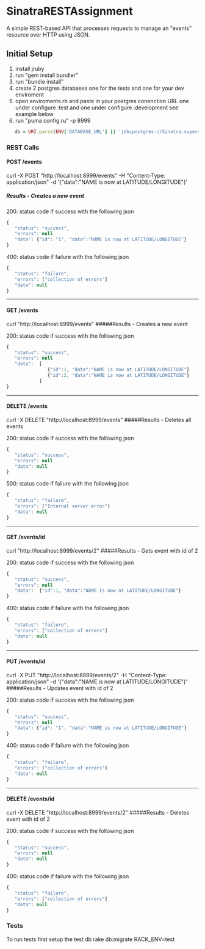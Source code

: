 SinatraRESTAssignment
=====================

A simple REST-based API that processes requests to manage an "events" resource over HTTP using JSON.

Initial Setup
-------------

1. install jruby
2. run "gem install bundler"
3. run "bundle install"
4. create 2 postgres databases one for the tests and one for your dev enviroment
5. open enviroments.rb and paste in your postgres conenction URI. one under configure :test and one under configure :development see example below
6. run "puma config.ru" -p 8999
```ruby
   db = URI.parse(ENV['DATABASE_URL'] || 'jdbcpostgres://Sinatra:supersecure@localhost:5433/sin-rest-test')
```


### REST Calls

#### POST /events     
curl -X POST "http://localhost:8999/events" -H "Content-Type: application/json" -d '{"data":"NAME is now at LATITUDE/LONGITUDE"}'
##### Results - Creates a new event
200: status code if success with the following json
```javascript
{
   "status": "success",
   "errors": null
   "data": {"id": "1", "data":"NAME is now at LATITUDE/LONGITUDE"}
}
```
400: status code if failure with the following json

```javascript
{
   "status": "failure",
   "errors": ["collection of errors"]
   "data": null
}
```

***

#### GET /events 
curl "http://localhost:8999/events"
#####Results - Creates a new event

200: status code if success with the following json
```javascript
{
   "status": "success",
   "errors": null
   "data":  [
               {"id":1, "data":"NAME is now at LATITUDE/LONGITUDE"}
               {"id":2, "data":"NAME is now at LATITUDE/LONGITUDE"}
            ]
}
```

***

#### DELETE /events 
curl -X DELETE "http://localhost:8999/events"
#####Results - Deletes all events

200: status code if success with the following json
```javascript
{
   "status": "success",
   "errors": null
   "data": null
}
```
500: status code if failure with the following json
```javascript
{
   "status": "failure",
   "errors": ["Internal server error"]
   "data": null
}
```

***

#### GET /events/id 
curl "http://localhost:8999/events/2"
#####Results - Gets event with id of 2

200: status code if success with the following json
```javascript
{
   "status": "success",
   "errors": null
   "data":  {"id":1, "data":"NAME is now at LATITUDE/LONGITUDE"}
}
```
400: status code if failure with the following json

```javascript
{
   "status": "failure",
   "errors": ["collection of errors"]
   "data": null
}
```

***

#### PUT /events/id 
curl -X PUT "http://localhost:8999/events/2" -H "Content-Type: application/json" -d '{"data":"NAME is now at LATITUDE/LONGITUDE"}'
#####Results - Updates event with id of 2

200: status code if success with the following json
```javascript
{
   "status": "success",
   "errors": null
   "data": {"id": "1", "data":"NAME is now at LATITUDE/LONGITUDE"}
}
```
400: status code if failure with the following json

```javascript
{
   "status": "failure",
   "errors": ["collection of errors"]
   "data": null
}
```

***

#### DELETE /events/id 
curl -X DELETE "http://localhost:8999/events/2"
#####Results - Deletes event with id of 2

200: status code if success with the following json
```javascript
{
   "status": "success",
   "errors": null
   "data": null
}
```
400: status code if failure with the following json

```javascript
{
   "status": "failure",
   "errors": ["collection of errors"]
   "data": null
}
```

### Tests

To run tests first setup the test db
rake db:migrate RACK_ENV=test
